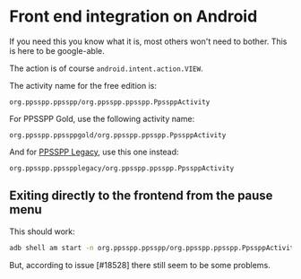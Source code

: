 # Front end integration on Android

If you need this you know what it is, most others won't need to bother. This is here to be google-able.

The action is of course `android.intent.action.VIEW`.

The activity name for the free edition is:

`org.ppsspp.ppsspp/org.ppsspp.ppsspp.PpssppActivity`

For PPSSPP Gold, use the following activity name:

`org.ppsspp.ppssppgold/org.ppsspp.ppsspp.PpssppActivity`

And for [PPSSPP Legacy](/docs/reference/legacy-edition), use this one instead:

`org.ppsspp.ppsspplegacy/org.ppsspp.ppsspp.PpssppActivity`

## Exiting directly to the frontend from the pause menu

This should work:

```sh
adb shell am start -n org.ppsspp.ppsspp/org.ppsspp.ppsspp.PpssppActivity --es org.ppsspp.ppsspp.Args "--pause-menu-exit"
```

But, according to issue [#18528] there still seem to be some problems.